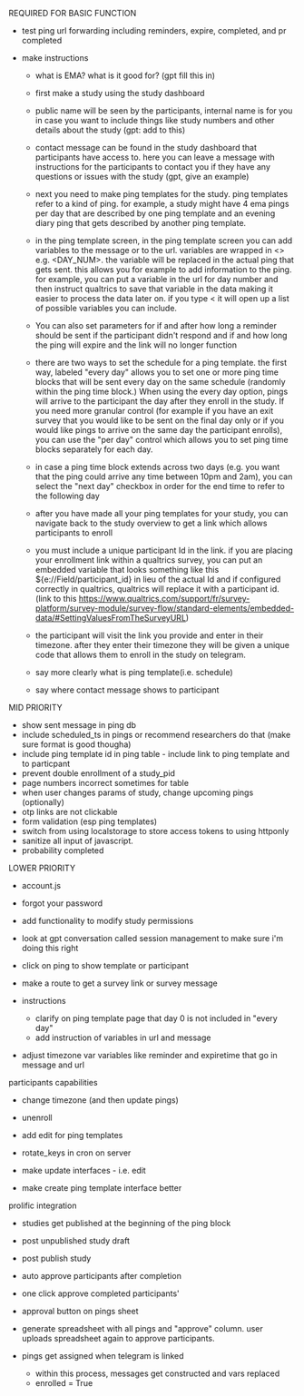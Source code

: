 
REQUIRED FOR BASIC FUNCTION

- test ping url forwarding including reminders, expire, completed, and pr completed

- make instructions
    - what is EMA? what is it good for? (gpt fill this in)
    - first make a study using the study dashboard
    - public name will be seen by the participants, internal name is for you in case you want to include things like study numbers and other details about the study (gpt: add to this)
    - contact message can be found in the study dashboard that participants have access to. here you can leave a message with instructions for the participants to contact you if they have any questions or issues with the study (gpt, give an example)
    - next you need to make ping templates for the study. ping templates refer to a kind of ping. for example, a study might have 4 ema pings per day that are described by one ping template and an evening diary ping that gets described by another ping template.
    - in the ping template screen, in the ping template screen you can add variables to the message or to the url. variables are wrapped in <> e.g. <DAY_NUM>. the variable will be replaced in the actual ping that gets sent. this allows you for example to add information to the ping. for example, you can put a variable in the url for day number and then instruct qualtrics to save that variable in the data making it easier to process the data later on. if you type < it will open up a list of possible variables you can include.
    - You can also set parameters for if and after how long a reminder should be sent if the participant didn't respond and if and how long the ping will expire and the link will no longer function
    - there are two ways to set the schedule for a ping template. the first way, labeled "every day" allows you to set one or more ping time blocks that will be sent every day on the same schedule (randomly within the ping time block.) When using the every day option, pings will arrive to the participant the day after they enroll in the study. If you need more granular control (for example if you have an exit survey that you would like to be sent on the final day only or if you would like pings to arrive on the same day the participant enrolls), you can use the "per day" control which allows you to set ping time blocks separately for each day. 
    - in case a ping time block extends across two days (e.g. you want that the ping could arrive any time between 10pm and 2am), you can select the "next day" checkbox in order for the end time to refer to the following day
    - after you have made all your ping templates for your study, you can navigate back to the study overview to get a link which allows participants to enroll
    - you must include a unique participant Id in the link. if you are placing your enrollment link within a qualtrics survey, you can put an embedded variable that looks something like this ${e://Field/participant_id} in lieu of the actual Id and if configured correctly in qualtrics, qualtrics will replace it with a participant id. (link to this https://www.qualtrics.com/support/fr/survey-platform/survey-module/survey-flow/standard-elements/embedded-data/#SettingValuesFromTheSurveyURL)
    - the participant will visit the link you provide and enter in their timezone. after they enter their timezone they will be given a unique code that allows them to enroll in the study on telegram.

    - say more clearly what is ping template(i.e. schedule)
    - say where contact message shows to participant

MID PRIORITY
- show sent message in ping db
- include scheduled_ts in pings or recommend researchers do that (make sure format is good thougha)
- include ping template id in ping table - include link to ping template and to particpant
- prevent double enrollment of a study_pid
- page numbers incorrect sometimes for table
- when user changes params of study, change upcoming pings (optionally)
- otp links are not clickable
- form validation (esp ping templates)
- switch from using localstorage to store access tokens to using httponly
- sanitize all input of javascript.
- probability completed

LOWER PRIORITY
- account.js
- forgot your password
    

- add functionality to modify study permissions

- look at gpt conversation called session management to make sure i'm doing this right

- click on ping to show template or participant

- make a route to get a survey link or survey message 


- instructions
    - clarify on ping template page that day 0 is not included in "every day"
    - add instruction of variables in url and message

- adjust timezone var variables like reminder and expiretime that go in message and url


participants capabilities
- change timezone (and then update pings)
- unenroll

- add edit for ping templates
- rotate_keys in cron on server
- make update interfaces - i.e. edit

- make create ping template interface better


prolific integration
- studies get published at the beginning of the ping block
- post unpublished study draft
- post publish study
- auto approve participants after completion
- one click approve completed participants'
- approval button on pings sheet
- generate spreadsheet with all pings and "approve" column. user uploads spreadsheet again to approve participants.

- pings get assigned when telegram is linked
    - within this process, messages get constructed and vars replaced
    - enrolled = True
